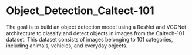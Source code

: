 # Object_Detection_Caltect-101
The goal is to build an object detection model using a ResNet and VGGNet architecture to classify and detect objects in images from the Caltech-101 dataset. This dataset consists of images belonging to 101 categories, including animals, vehicles, and everyday objects.
